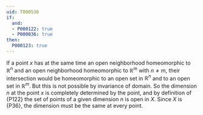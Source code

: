 ```yaml
---
uid: T000536
if:
  and:
  - P000122: true
  - P000036: true
then:
  P000123: true
---
```


If a point $x$ has at the same time an open neighborhood homeomorphic to $\mathbb R^n$ and an open neighborhood homeomorphic to $\mathbb R^m$ with $n\ne m$, their intersection would be homeomorphic to an open set in $\mathbb R^n$ and to an open set in $\mathbb R^m$.  But this is not possible by invariance of domain.  So the dimension $n$ at the point $x$ is completely determined by the point, and by definition of {P122} the set of points of a given dimension $n$ is open in $X$.  Since $X$ is {P36}, the dimension must be the same at every point.
